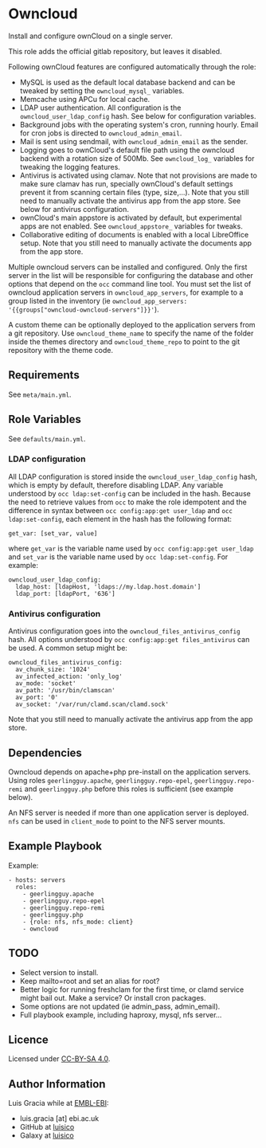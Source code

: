 Owncloud
========
Install and configure ownCloud on a single server.

This role adds the official gitlab repository, but leaves it disabled.

Following ownCloud features are configured automatically through the role:
- MySQL is used as the default local database backend and can be tweaked by setting the `owncloud_mysql_` variables.
- Memcache using APCu for local cache.
- LDAP user authentication. All configuration is the `owncloud_user_ldap_config` hash. See below for configuration variables.
- Background jobs with the operating system's cron, running hourly. Email for cron jobs is directed to `owncloud_admin_email`.
- Mail is sent using sendmail, with `owncloud_admin_email` as the sender.
- Logging goes to ownCloud's default file path using the owncloud backend with a rotation size of 500Mb. See `owncloud_log_` variables for tweaking the logging features.
- Antivirus is activated using clamav. Note that not provisions are made to make sure clamav has run, specially ownCloud's default settings prevent it from scanning certain files (type, size,...). Note that you still need to manually activate the antivirus app from the app store. See below for antivirus configuration.
- ownCloud's main appstore is activated by default, but experimental apps are not enabled. See `owncloud_appstore_` variables for tweaks.
- Collaborative editing of documents is enabled with a local LibreOffice setup. Note that you still need to manually activate the documents app from the app store.

Multiple owncloud servers can be installed and configured. Only the first server in the list will be responsible for configuring the database and other options that depend on the `occ` command line tool. You must set the list of owncloud application servers in `owncloud_app_servers`, for example to a group listed in the inventory (ie `owncloud_app_servers: '{{groups["owncloud-owncloud-servers"]}}'`).

A custom theme can be optionally deployed to the application servers from a git repository. Use `owncloud_theme_name` to specify the name of the folder inside the themes directory and `owncloud_theme_repo` to point to the git repository with the theme code.

Requirements
------------
See `meta/main.yml`.

Role Variables
--------------
See `defaults/main.yml`.

### LDAP configuration
All LDAP configuration is stored inside the `owncloud_user_ldap_config` hash, which is empty by default, therefore disabling LDAP. Any variable understood by `occ ldap:set-config` can be included in the hash. Because the need to retrieve values from `occ` to make the role idempotent and the difference in syntax between `occ config:app:get user_ldap` and `occ ldap:set-config`, each element in the hash has the following format:
```
get_var: [set_var, value]
```
where `get_var` is the variable name used by `occ config:app:get user_ldap` and `set_var` is the variable name used by `occ ldap:set-config`. For example:
```
owncloud_user_ldap_config:
  ldap_host: [ldapHost, 'ldaps://my.ldap.host.domain']
  ldap_port: [ldapPort, '636']
```

### Antivirus configuration
Antivirus configuration goes into the `owncloud_files_antivirus_config` hash. All options understood by `occ config:app:get files_antivirus` can be used. A common setup might be:
```
owncloud_files_antivirus_config:
  av_chunk_size: '1024'
  av_infected_action: 'only_log'
  av_mode: 'socket'
  av_path: '/usr/bin/clamscan'
  av_port: '0'
  av_socket: '/var/run/clamd.scan/clamd.sock'
```

Note that you still need to manually activate the antivirus app from the app store.

Dependencies
------------
Owncloud depends on apache+php pre-install on the application servers. Using roles `geerlingguy.apache`, `geerlingguy.repo-epel`, `geerlingguy.repo-remi` and `geerlingguy.php` before this roles is sufficient (see example below).

An NFS server is needed if more than one application server is deployed. `nfs` can be used in `client_mode` to point to the NFS server mounts.

Example Playbook
----------------
Example:
```
- hosts: servers
  roles:
    - geerlingguy.apache
    - geerlingguy.repo-epel
    - geerlingguy.repo-remi
    - geerlingguy.php
    - {role: nfs, nfs_mode: client}
    - owncloud
```

TODO
----
- Select version to install.
- Keep mailto=root and set an alias for root?
- Better logic for running freshclam for the first time, or clamd service might bail out. Make a service? Or install cron packages.
- Some options are not updated (ie admin_pass, admin_email).
- Full playbook example, including haproxy, mysql, nfs server...

Licence
-------
Licensed under [CC-BY-SA 4.0](https://creativecommons.org/licenses/by-sa/4.0/).

Author Information
------------------
Luis Gracia while at [EMBL-EBI](http://www.ebi.ac.uk/):
- luis.gracia [at] ebi.ac.uk
- GitHub at [luisico](https://github.com/luisico)
- Galaxy at [luisico](https://galaxy.ansible.com/luisico)
